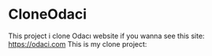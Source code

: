 # CloneOdaci
This project i clone Odacı website
if you wanna see this site: https://odaci.com
This is my clone project:
